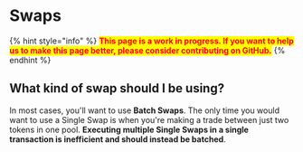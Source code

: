 # Swaps

{% hint style="info" %}
<mark style="color:red;">**This page is a work in progress. If you want to help us to make this page better, please consider contributing on GitHub.**</mark>
{% endhint %}

## What kind of swap should I be using?

In most cases, you'll want to use **Batch Swaps**. The only time you would want to use a Single Swap is when you're making a trade between just two tokens in one pool. **Executing multiple Single Swaps in a single transaction is inefficient and should instead be batched**.
